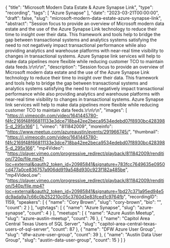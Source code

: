 {
  "title": "Microsoft Modern Data Estate & Azure Synapse Link",
  "type": "recording",
  "tags": [
    "Azure Synapse"
  ],
  "date": "2023-03-21T00:00:00",
  "draft": false,
  "slug": "microsoft-modern-data-estate-azure-synapse-link",
  "abstract": "Session focus to provide an overview of Microsoft modern data estate and the use of the Azure Synapse Link technology to reduce their time to insight over their data. This framework and tools help to bridge the gap between transactional systems and analytics systems satisfying the need to not negatively impact transactional performance while also providing analytics and warehouse platforms with near-real time visibility to changes in transactional systems. Azure Synapse link services will help to make data pipelines more flexible while reducing customer TCO to maintain data feeds.\r\n\r\n",
  "description": "Session focus to provide an overview of Microsoft modern data estate and the use of the Azure Synapse Link technology to reduce their time to insight over their data. This framework and tools help to bridge the gap between transactional systems and analytics systems satisfying the need to not negatively impact transactional performance while also providing analytics and warehouse platforms with near-real time visibility to changes in transactional systems. Azure Synapse link services will help to make data pipelines more flexible while reducing customer TCO to maintain data feeds.\r\n\r\n",
  "images": [
    "https://i.vimeocdn.com/video/1641445780-f4fc2169f48f66811133e3dce718ba42ee2beca9534edebd07f8930bc4283985-d_295x166"
  ],
  "vimeo": "811842009",
  "moreinfo": "https://www.meetup.com/azureaustin/events/291966745/",
  "thumbnail": "https://i.vimeocdn.com/video/1641445780-f4fc2169f48f66811133e3dce718ba42ee2beca9534edebd07f8930bc4283985-d_295x166",
  "mp4Video": "https://player.vimeo.com/progressive_redirect/playback/811842009/rendition/720p/file.mp4?loc=external&oauth2_token_id=20985841&signature=783fcc7649635e0950cd477a0ce836757a906dd919a548d930c923f182a485be",
  "mp4VideoLow": "https://player.vimeo.com/progressive_redirect/playback/811842009/rendition/540p/file.mp4?loc=external&oauth2_token_id=20985841&signature=1bd27c371a95ed94e5dc9ada9a7c66c0b252210c05c3760d3e83fced1c9764fb",
  "recordingID": 1159,
  "speakers": [
    {
      "name": "Cory Brown",
      "slug": "cory-brown",
      "bio": "",
      "count": 2
    }
  ],
  "ugtvtags": [
    {
      "name": "Azure Synapse",
      "slug": "azure-synapse",
      "count": 4
    }
  ],
  "meetups": [
    {
      "name": "Azure Austin Meetup",
      "slug": "azure-austin-meetup",
      "count": 76
    },
    {
      "name": "Capitol Area Central Texas Users of SQL Server",
      "slug": "capitol-area-central-texas-users-of-sql-server",
      "count": 87
    },
    {
      "name": "DFW Azure User Group",
      "slug": "dfw-azure-user-group",
      "count": 39
    },
    {
      "name": "Austin Data User Group",
      "slug": "austin-data-user-group",
      "count": 15
    }
  ]
}